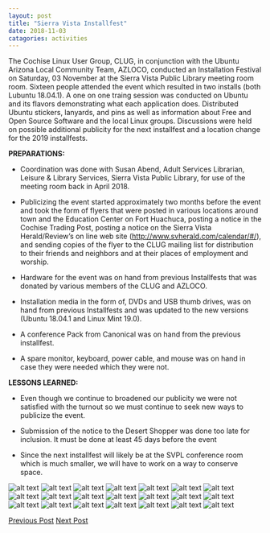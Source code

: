 ```yaml
---
layout: post
title: "Sierra Vista Installfest"
date: 2018-11-03
catagories: activities
---
```


The Cochise Linux User Group, CLUG, in conjunction with the Ubuntu Arizona Local Community Team, AZLOCO, conducted an Installation Festival on Saturday, 03 November at the Sierra Vista Public Library meeting room room.  Sixteen people attended the event which resulted in two installs (both Lubuntu 18.04.1).  A one on one traing session was conducted on Ubuntu and its flavors demonstrating what each application does.  Distributed Ubuntu stickers, lanyards, and pins as well as information about Free and Open Source Software and the local Linux groups.  Discussions were held on possible additional publicity for the next installfest and a location change for the 2019 installfests.

**PREPARATIONS:**

* Coordination was done with Susan Abend, Adult Services Librarian, Leisure & Library Services, Sierra Vista Public Library, for use of the meeting room back in April 2018.
      
* Publicizing the event started approximately two months before the event and took the form of flyers that were posted in various locations around town and the Education Center on Fort Huachuca, posting a notice in the Cochise Trading Post, posting a notice on the Sierra Vista Herald/Review’s on line web site (http://www.svherald.com/calendar/#/), and sending copies of the flyer to the CLUG mailing list for distribution to their friends and neighbors and at their places of employment and worship.

 * Hardware for the event was on hand from previous Installfests that was donated by various members of the CLUG and AZLOCO.
 
 * Installation media in the form of, DVDs and USB thumb drives, was on hand from previous Installfests and was updated to the new versions (Ubuntu 18.04.1 and Linux Mint 19.0).

 * A conference Pack from Canonical was on hand from the previous installfest.	
      
 * A spare monitor, keyboard, power cable, and mouse was on hand in case they were needed which they were not.

**LESSONS LEARNED:**

 * Even though we continue to broadened our publicity we were not satisfied with the turnout so we must continue to seek new ways to publicize the event.
 
 * Submission of the notice to the Desert Shopper was done too late for inclusion.  It must be done at least 45 days before the event

 * Since the next installfest will likely be at the SVPL conference room which is much smaller, we will have to work on a way to conserve space.
 
![alt text](https://raw.githubusercontent.com/CochiseLinuxUsersGroup/CochiseLinuxUsersGroup.github.io/master/images/rsz_CLUG_Installfest_2018-11-03_1.jpg)
![alt text](https://raw.githubusercontent.com/CochiseLinuxUsersGroup/CochiseLinuxUsersGroup.github.io/master/images/rsz_CLUG_Installfest_2018-11-03_2.jpg) 
![alt text](https://raw.githubusercontent.com/CochiseLinuxUsersGroup/CochiseLinuxUsersGroup.github.io/master/images/rsz_CLUG_Installfest_2018-11-03_3.jpg) 
![alt text](https://raw.githubusercontent.com/CochiseLinuxUsersGroup/CochiseLinuxUsersGroup.github.io/master/images/rsz_CLUG_Installfest_2018-11-03_4.jpg) 
![alt text](https://raw.githubusercontent.com/CochiseLinuxUsersGroup/CochiseLinuxUsersGroup.github.io/master/images/rsz_CLUG_Installfest_2018-11-03_5.jpg) 
![alt text](https://raw.githubusercontent.com/CochiseLinuxUsersGroup/CochiseLinuxUsersGroup.github.io/master/images/rsz_CLUG_Installfest_2018-11-03_6.jpg)
![alt text](https://raw.githubusercontent.com/CochiseLinuxUsersGroup/CochiseLinuxUsersGroup.github.io/master/images/rsz_CLUG_Installfest_2018-11-03_7.jpeg) 
![alt text](https://raw.githubusercontent.com/CochiseLinuxUsersGroup/CochiseLinuxUsersGroup.github.io/master/images/rsz_CLUG_Installfest_2018-11-03_8.jpeg) 
![alt text](https://raw.githubusercontent.com/CochiseLinuxUsersGroup/CochiseLinuxUsersGroup.github.io/master/images/rsz_CLUG_Installfest_2018-11-03_9.jpeg) 
![alt text](https://raw.githubusercontent.com/CochiseLinuxUsersGroup/CochiseLinuxUsersGroup.github.io/master/images/rsz_CLUG_Installfest_2018-11-03_10.jpeg) 
![alt text](https://raw.githubusercontent.com/CochiseLinuxUsersGroup/CochiseLinuxUsersGroup.github.io/master/images/rsz_CLUG_Installfest_2018-11-03_11.jpeg) 
![alt text](https://raw.githubusercontent.com/CochiseLinuxUsersGroup/CochiseLinuxUsersGroup.github.io/master/images/rsz_CLUG_Installfest_2018-11-03_12.jpeg) 
![alt text](https://raw.githubusercontent.com/CochiseLinuxUsersGroup/CochiseLinuxUsersGroup.github.io/master/images/rsz_CLUG_Installfest_2018-11-03_13.jpeg) 
![alt text](https://raw.githubusercontent.com/CochiseLinuxUsersGroup/CochiseLinuxUsersGroup.github.io/master/images/rsz_CLUG_Installfest_2018-11-03_14.jpeg) 
![alt text](https://raw.githubusercontent.com/CochiseLinuxUsersGroup/CochiseLinuxUsersGroup.github.io/master/images/rsz_CLUG_Installfest_2018-11-03_15.jpeg) 
![alt text](https://raw.githubusercontent.com/CochiseLinuxUsersGroup/CochiseLinuxUsersGroup.github.io/master/images/rsz_CLUG_Installfest_2018-11-03_16.jpeg)
![alt text](https://raw.githubusercontent.com/CochiseLinuxUsersGroup/CochiseLinuxUsersGroup.github.io/master/images/rsz_CLUG_Installfest_2018-11-03_17.jpeg)
![alt text](https://raw.githubusercontent.com/CochiseLinuxUsersGroup/CochiseLinuxUsersGroup.github.io/master/images/rsz_CLUG_at_PizzaHut_2018-11-03_1.jpg)
![alt text](https://raw.githubusercontent.com/CochiseLinuxUsersGroup/CochiseLinuxUsersGroup.github.io/master/images/rsz_CLUG_at_PizzaHut_2018-11-03_2.jpg) 
![alt text](https://raw.githubusercontent.com/CochiseLinuxUsersGroup/CochiseLinuxUsersGroup.github.io/master/images/rsz_CLUG_at_PizzaHut_2018-11-03_3.jpg) 
![alt text](https://raw.githubusercontent.com/CochiseLinuxUsersGroup/CochiseLinuxUsersGroup.github.io/master/images/rsz_CLUG_at_PizzaHut_2018-11-03_4.jpg)

<footer>
<a href="http://cochiselinuxusergroup.org/activities/IntroductionToLinuxPresentation_2018-10-02" class="post-prev">Previous Post</a>
<a href="http://cochiselinuxusergroup.org/activities/SierraVistaInstallfest_2018-11-03" class="post-next">Next Post</a>
  </footer>
